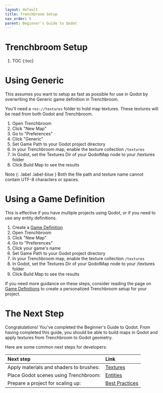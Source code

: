 ```yaml
---
layout: default
title: Trenchbroom Setup
nav_order: 5
parent: Beginner's Guide to Qodot 
---
```


# Trenchbroom Setup

1. TOC
{:toc}

# Using Generic

This assumes you want to setup as fast as possible for use in Qodot by overwriting the Generic game definition in Trenchbroom.

You'll need a `res://textures` folder to hold map textures. These textures will be read from both Godot and Trenchbroom.

1. Open Trenchbroom
2. Click "New Map"
3. Go to "Preferences"
4. Click "Generic"
5. Set Game Path to your Godot project directory
6. In your Trenchbroom map, enable the texture collection `/textures`
7. In Godot, set the Textures Dir of your QodotMap node to your /textures folder
8. Click Build Map to see the results

Note
{: .label .label-blue }
Both the file path and texture name cannot contain UTF-8 characters or spaces.

# Using a Game Definition

This is effective if you have multiple projects using Qodot, or if you need to use any entity definitions.

1. Create a [Game Definition](../entities/game-definition.html)
2. Open Trenchbroom
3. Click "New Map"
4. Go to "Preferences"
5. Click your game's name
6. Set Game Path to your Godot project directory
7. In your Trenchbroom map, enable the texture collection `/textures`
8. In Godot, set the Textures Dir of your QodotMap node to your /textures folder
9. Click Build Map to see the results

If you need more guidance on these steps, consider reading the page on [Game Definitions](https://qodotplugin.github.io/docs/entities/game-definition.html) to create a personalized Trenchbroom setup for your project.

# The Next Step

Congratulations! You've completed the Beginner's Guide to Qodot. From having completed this guide, you should be able to build maps in Qodot and apply textures from Trenchbroom to Godot geometry.

Here are some common next steps for developers:

| Next step | Link |
| :------------------------------------------------------------------ | :------------------------- |
| Apply materials and shaders to brushes: | [Textures](../materials.md) |
| Place Godot scenes using Trenchbroom: | [Entities](../entities) |
| Prepare a project for scaling up: | [Best Practices](../best-practices.md) |
